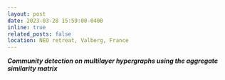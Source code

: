```yaml
---
layout: post
date: 2023-03-28 15:59:00-0400
inline: true
related_posts: false
location: NEO retreat, Valberg, France
---
```


***Community detection on multilayer hypergraphs using the aggregate similarity matrix***